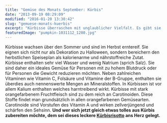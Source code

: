 ```yaml
---
title: "Gemüse des Monats September: Kürbis"
date: "2013-09-19 08:29:09"
modified: "2016-01-20 13:30:42"
slug: "gemuese-monats-kuerbis"
excerpt: "Kürbisse überraschen mit unglaublicher Vielfalt. Es gibt sie in fast allen erdenklichen Farben, Formen und Größen. Doch was macht dieses Gemüse so besonders und welche gesundheitsfördernden Inhaltsstoffe sind enthalten?"
featuredImage: "pumpkin-1031112_1280.jpg"
---
```


Kürbisse wachsen über den Sommer und sind im Herbst erntereif. Sie eignen sich nicht nur als Dekoration zu Halloween, sondern bereichern den herbstlichen Speiseplan als kalorienarme und nährstoffreiche Zutat. Kürbisse enthalten sehr viel Wasser und wenig Natrium (sprich Salz). Sie sind daher ein ideales Gemüse für Personen mit zu hohem Blutdruck oder für Personen die Gewicht reduzieren möchten. Neben zahlreichen Vitaminen wie Vitamin C, Folsäure und Vitamine der B-Gruppe, enthalten sie überdies auch nennenswerte Mengen an Mineralstoffen. In Kürbissen ist vor allem Kalium enthalten welches harntreibend wirkt. Kürbisse mit stark orangefarbenem Fruchtfleisch sind zu dem reich an Carotinoiden. Diese Stoffe findet man grundsätzlich in allen orangefarbenen Gemüsearten. Carotinoide sind Vorstufen des Vitamin A und wirken zellverjüngend und schärfen den Sehsinn. **Und wer sich jetzt gleich etwas tolles aus Kürbis zubereiten möchte, dem sei dieses leckere [Kürbisrisotto](https://www.veganblatt.com/kuerbisrisotto) ans Herz gelegt.**